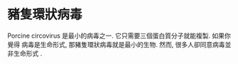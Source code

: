 # 豬隻環狀病毒

Porcine circovirus 是最小的病毒之一. 它只需要三個蛋白質分子就能複製. 如果你覺得
病毒是生命形式, 那豬隻環狀病毒就是最小的生物. 然而, 很多人卻同意病毒並非生命形式
.
